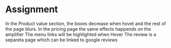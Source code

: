 # Assignment
In the Product value section, the boxes decrease when hovet and the rest of the page blurs.
In the pricing page the same effects happends on the amplifier
The menu links will be highlighted when Hover
The review is a separeta page which can be linked to google reviews

